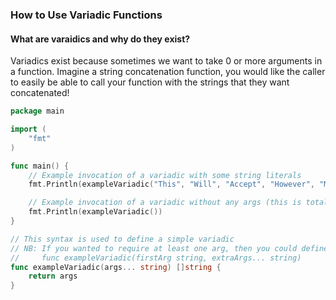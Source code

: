 ### How to Use Variadic Functions 

#### What are varaidics and why do they exist?

Variadics exist because sometimes we want to take 0 or more arguments in a function. Imagine a string concatenation function, you would like the caller to easily be able to call your function with the strings that they want concatenated!

```go
package main

import (
    "fmt"
)

func main() {
    // Example invocation of a variadic with some string literals
    fmt.Println(exampleVariadic("This", "Will", "Accept", "However", "Many", "Args", "We", "Pass"))

    // Example invocation of a variadic without any args (this is totally valid)
    fmt.Println(exampleVariadic())
}

// This syntax is used to define a simple variadic
// NB: If you wanted to require at least one arg, then you could define it as:
//     func exampleVariadic(firstArg string, extraArgs... string)
func exampleVariadic(args... string) []string {
    return args
}

```
